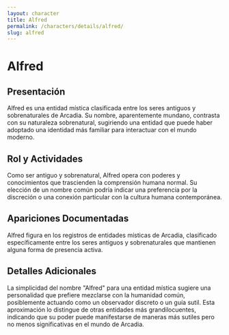 ```yaml
---
layout: character
title: Alfred
permalink: /characters/details/alfred/
slug: alfred
---
```


# Alfred

## Presentación
Alfred es una entidad mística clasificada entre los seres antiguos y sobrenaturales de Arcadia. Su nombre, aparentemente mundano, contrasta con su naturaleza sobrenatural, sugiriendo una entidad que puede haber adoptado una identidad más familiar para interactuar con el mundo moderno.

## Rol y Actividades
Como ser antiguo y sobrenatural, Alfred opera con poderes y conocimientos que trascienden la comprensión humana normal. Su elección de un nombre común podría indicar una preferencia por la discreción o una conexión particular con la cultura humana contemporánea.

## Apariciones Documentadas
Alfred figura en los registros de entidades místicas de Arcadia, clasificado específicamente entre los seres antiguos y sobrenaturales que mantienen alguna forma de presencia activa.

## Detalles Adicionales
La simplicidad del nombre "Alfred" para una entidad mística sugiere una personalidad que prefiere mezclarse con la humanidad común, posiblemente actuando como un observador discreto o un guía sutil. Esta aproximación lo distingue de otras entidades más grandilocuentes, indicando que su poder puede manifestarse de maneras más sutiles pero no menos significativas en el mundo de Arcadia.